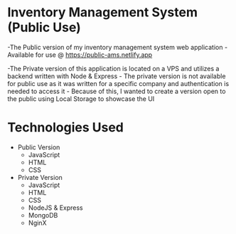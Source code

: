 # Inventory Management System (Public Use)

-The Public version of my inventory management system web application
    - Available for use @ https://public-ams.netlify.app

-The Private version of this application is located on a VPS and utilizes a backend written with Node & Express
    - The private version is not available for public use as it was written for a specific company and authentication is needed to access it 
    - Because of this, I wanted to create a version open to the public using Local Storage to showcase the UI


# Technologies Used

- Public Version
    - JavaScript
    - HTML
    - CSS
- Private Version
    - JavaScript
    - HTML
    - CSS
    - NodeJS & Express
    - MongoDB
    - NginX 
